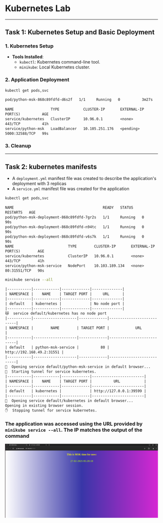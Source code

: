 # Kubernetes Lab

---

## Task 1: Kubernetes Setup and Basic Deployment

### 1. Kubernetes Setup

- **Tools Installed**:
    - `kubectl`: Kubernetes command-line tool.
    - `minikube`: Local Kubernetes cluster.

### 2. Application Deployment

`kubectl get pods,svc`

```NAME                              READY   STATUS    RESTARTS   AGE
pod/python-msk-868c89fdfd-d6s2f   1/1     Running   0          3m27s

NAME                 TYPE           CLUSTER-IP       EXTERNAL-IP   PORT(S)          AGE
service/kubernetes   ClusterIP      10.96.0.1        <none>        443/TCP          41h
service/python-msk   LoadBalancer   10.105.251.176   <pending>     5000:32588/TCP   99s
```

### 3. Cleanup

---

## Task 2: kubernetes manifests

- A `deployment.yml` manifest file was created to describe the application's deployment with 3 replicas
- A `service.yml` manifest file was created for the application

```bash
kubectl get pods,svc
```

```
NAME                                         READY   STATUS    RESTARTS   AGE
pod/python-msk-deployment-868c89fdfd-7gr2s   1/1     Running   0          90s
pod/python-msk-deployment-868c89fdfd-n94tc   1/1     Running   0          90s
pod/python-msk-deployment-868c89fdfd-v6s7k   1/1     Running   0          90s
NAME                         TYPE        CLUSTER-IP       EXTERNAL-IP   PORT(S)        AGE
service/kubernetes           ClusterIP   10.96.0.1        <none>        443/TCP        41h
service/python-msk-service   NodePort    10.103.189.134   <none>        80:31551/TCP   90s
```

```bash
minikube service --all
```

```
|-----------|------------|-------------|--------------|
| NAMESPACE |    NAME    | TARGET PORT |     URL      |
|-----------|------------|-------------|--------------|
| default   | kubernetes |             | No node port |
|-----------|------------|-------------|--------------|
😿  service default/kubernetes has no node port
|-----------|--------------------|-------------|---------------------------|
| NAMESPACE |        NAME        | TARGET PORT |            URL            |
|-----------|--------------------|-------------|---------------------------|
| default   | python-msk-service |          80 | http://192.168.49.2:31551 |
|-----------|--------------------|-------------|---------------------------|
🎉  Opening service default/python-msk-service in default browser...
🏃  Starting tunnel for service kubernetes.
|-----------|------------|-------------|------------------------|
| NAMESPACE |    NAME    | TARGET PORT |          URL           |
|-----------|------------|-------------|------------------------|
| default   | kubernetes |             | http://127.0.0.1:39599 |
|-----------|------------|-------------|------------------------|
🎉  Opening service default/kubernetes in default browser...
Opening in existing browser session.
✋  Stopping tunnel for service kubernetes.
```

### The application was accessed using the URL provided by `minikube service --all`. The IP matches the output of the command

<img src="./screenshots/k8s-browser.png">